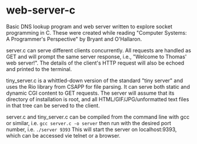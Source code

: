 # web-server-c
Basic DNS lookup program and web server written to explore socket programming in C. These were created while reading "Computer Systems: A Programmer's Perspective" by Bryant and O'Hallaron.

server.c can serve different clients concurrently. All requests are handled as GET and will prompt the same server response, i.e., "Welcome to Thomas' web server!". The details of the client's HTTP request will also be echoed and printed to the terminal.

tiny_server.c is a whittled-down version of the standard "tiny server" and uses the Rio library from CSAPP for file parsing. It can serve both static and dynamic CGI content to GET requests. The server will assume that its directory of installation is root, and all HTML/GIF/JPG/unformatted text files in that tree can be served to the client. 

server.c and tiny_server.c can be compiled from the command line with gcc or similar, i.e.
`gcc server.c -o server`
then run with the desired port number, i.e.
`./server 9393`
This will start the server on localhost:9393, which can be accessed vie telnet or a browser.

